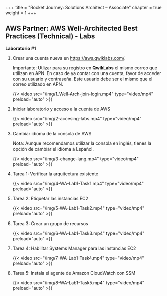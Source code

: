 +++ 
title = "Rocket Journey: Solutions Architect – Associate" 
chapter = true 
weight = 1 
+++

## AWS Partner: AWS Well-Architected Best Practices (Technical) - Labs

**Laboratorio #1**

1. Crear una cuenta nueva en <a href="https://aws.qwiklabs.com/" target="_blank">https://aws.qwiklabs.com/</a>.

	Importante: Utlizar para su registro en **QwikLabs** el mismo correo que utilizan en APN. En caso de ya contar con una cuenta, favor de acceder con su usuario y contraseña. Este usuario debe ser el mismo que el correo utilizado en APN.

	{{< video src="/img/1_Well-Arch-join-login.mp4" type="video/mp4" preload="auto" >}}

1. Iniciar laboratorio y acceso a la cuenta de AWS

	{{< video src="/img/2-accesing-labs.mp4" type="video/mp4" preload="auto" >}}

1. Cambiar idioma de la consola de AWS

	Nota: Aunque recomendamos utilizar la consola en inglés, tienes la opción de cambiar el idioma a Español.

	{{< video src="/img/3-change-lang.mp4" type="video/mp4" preload="auto" >}}

1. Tarea 1: Verificar la arquitectura existente

	{{< video src="/img/4-WA-Lab1-Task1.mp4" type="video/mp4" preload="auto" >}}

1. Tarea 2: Etiquetar las instancias EC2

	{{< video src="/img/5-WA-Lab1-Task2.mp4" type="video/mp4" preload="auto" >}}

1. Tarea 3: Crear un grupo de recursos

	{{< video src="/img/6-WA-Lab1-Task3.mp4" type="video/mp4" preload="auto" >}}

1. Tarea 4: Habilitar Systems Manager para las instancias EC2

	{{< video src="/img/7-WA-Lab1-Task4.mp4" type="video/mp4" preload="auto" >}}

1. Tarea 5: Instala el agente de Amazon CloudWatch con SSM

	{{< video src="/img/8-WA-Lab1-Task5.mp4" type="video/mp4" preload="auto" >}}


